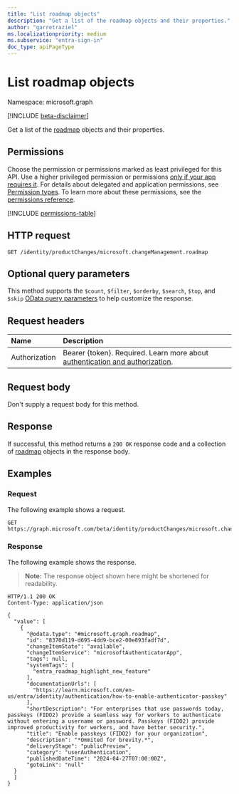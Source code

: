 ```yaml
---
title: "List roadmap objects"
description: "Get a list of the roadmap objects and their properties."
author: "garretraziel"
ms.localizationpriority: medium
ms.subservice: "entra-sign-in"
doc_type: apiPageType
---
```


# List roadmap objects

Namespace: microsoft.graph

[!INCLUDE [beta-disclaimer](../../includes/beta-disclaimer.md)]

Get a list of the [roadmap](../resources/roadmap.md) objects and their properties.

## Permissions

Choose the permission or permissions marked as least privileged for this API. Use a higher privileged permission or permissions [only if your app requires it](/graph/permissions-overview#best-practices-for-using-microsoft-graph-permissions). For details about delegated and application permissions, see [Permission types](/graph/permissions-overview#permission-types). To learn more about these permissions, see the [permissions reference](/graph/permissions-reference).

<!-- {
  "blockType": "permissions",
  "name": "roadmap-list-permissions"
}
-->
[!INCLUDE [permissions-table](../includes/permissions/roadmap-list-permissions.md)]

## HTTP request

<!-- {
  "blockType": "ignored"
}
-->
``` http
GET /identity/productChanges/microsoft.changeManagement.roadmap
```

## Optional query parameters

This method supports the `$count`, `$filter`, `$orderby`, `$search`, `$top`, and `$skip` [OData query parameters](/graph/query-parameters) to help customize the response.

## Request headers

|Name|Description|
|:---|:---|
|Authorization|Bearer {token}. Required. Learn more about [authentication and authorization](/graph/auth/auth-concepts).|

## Request body

Don't supply a request body for this method.

## Response

If successful, this method returns a `200 OK` response code and a collection of [roadmap](../resources/roadmap.md) objects in the response body.

## Examples

### Request

The following example shows a request.
<!-- {
  "blockType": "request",
  "name": "list_roadmap"
}
-->
``` http
GET https://graph.microsoft.com/beta/identity/productChanges/microsoft.changeManagement.roadmap
```

### Response

The following example shows the response.
>**Note:** The response object shown here might be shortened for readability.
<!-- {
  "blockType": "response",
  "truncated": true,
  "@odata.type": "microsoft.graph.roadmap"
}
-->
``` http
HTTP/1.1 200 OK
Content-Type: application/json

{
  "value": [
    {
      "@odata.type": "#microsoft.graph.roadmap",
      "id": "8370d119-d695-4dd9-bce2-00e893fadf7d",
      "changeItemState": "available",
      "changeItemService": "microsoftAuthenticatorApp",
      "tags": null,
      "systemTags": [
        "entra_roadmap_highlight_new_feature"
      ],
      "documentationUrls": [
        "https://learn.microsoft.com/en-us/entra/identity/authentication/how-to-enable-authenticator-passkey"
      ],
      "shortDescription": "For enterprises that use passwords today, passkeys (FIDO2) provide a seamless way for workers to authenticate without entering a username or password. Passkeys (FIDO2) provide improved productivity for workers, and have better security.",
      "title": "Enable passkeys (FIDO2) for your organization",
      "description": "*Ommited for brevity.*",
      "deliveryStage": "publicPreview",
      "category": "userAuthentication",
      "publishedDateTime": "2024-04-27T07:00:00Z",
      "gotoLink": "null"
  }
  ]
}
```
